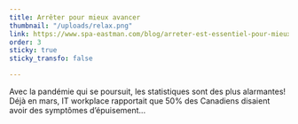 ```yaml
---
title: Arrêter pour mieux avancer
thumbnail: "/uploads/relax.png"
link: https://www.spa-eastman.com/blog/arreter-est-essentiel-pour-mieux-avancer-et-cultiver-le-mieux-etre/?fbclid=IwAR2f9c6mTxmlAbIR5NOH7bL4Pim8Qjvo0XeXbu6NqCn8KuO98DaPksYVfIg
order: 3
sticky: true
sticky_transfo: false

---
```

Avec la pandémie qui se poursuit, les statistiques sont des plus alarmantes! Déjà en mars, IT workplace rapportait que 50% des Canadiens disaient avoir des symptômes d’épuisement...